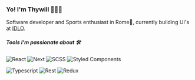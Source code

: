 ### Yo! I'm Thywill 👨🏽‍💻

Software developer and Sports enthusiast in Rome📍, currently building UI's at [IDLO](https://www.linkedin.com/company/international-development-law-organization/mycompany/).

##### Tools I'm passionate about 🛠 

![React](https://img.shields.io/badge/Javascript-React-blue) ![Next](https://img.shields.io/badge/React-Next.js-white) ![SCSS](https://img.shields.io/badge/CSS-SCSS-%23C04080) ![Styled Components](https://img.shields.io/badge/CSS-Styled%20Components-%23C04080)

![Typescript](https://img.shields.io/badge/Javascript-Typescript-blue) ![Rest](https://img.shields.io/badge/QueryLanguage-RESTful%20API-%2348B282) ![Redux](https://img.shields.io/badge/React-Redux-blue)


<!---
ThywillJoshua/ThywillJoshua is a ✨ special ✨ repository because its `README.md` (this file) appears on your GitHub profile.
You can click the Preview link to take a look at your changes.
--->
